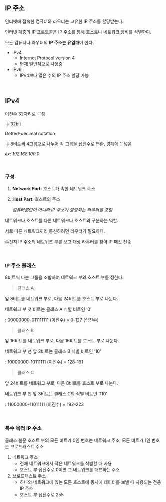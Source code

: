 ## IP 주소

인터넷에 접속한 컴퓨터와 라우터는 고유한 IP 주소를 할당받는다.

인터넷 계층의 IP 프로토콜은 IP 주소를 통해 호스트나 네트워크 장비를 식별한다.

모든 컴퓨터나 라우터의 **IP 주소는 유일**해야 한다.

- IPv4
    - Internet Protocol version 4
    - 현재 일반적으로 사용중
- IPv6
    - IPv4보다 많은 수의 IP 주소 할당 가능

<br/>

## IPv4

이진수 32자리로 구성

→ 32bit

Dotted-decimal notation

→ 8비트씩 4그룹으로 나누어 각 그룹을 십진수로 변환, 경계에 ‘.’ 넣음

*ex: 192.168.100.0*

<br/>

### 구성

1. **Network Part**: 호스트가 속한 네트워크 주소
2. **Host Part**: 호스트의 주소
    
    *컴퓨터뿐만이 아니라 IP 주소가 할당되는 라우터를 포함*

네트워크나 호스트를 다른 네트워크나 호스트와 구분하는 역할.

서로 다른 네트워크끼리 통신하려면 라우터가 필요하다.

수신지 IP 주소의 네트워크 부를 보고 대상 라우터를 찾아 IP 패킷 전송

<br/>

### IP 주소 클래스

8비트씩 나눈 그룹을 조합하여 네트워크 부와 호스트 부를 정한다.

> 클래스 A
> 

앞 8비트를 네트워크 부로, 다음 24비트를 호스트 부로 나눈다.

네트워크 부 첫 비트는 클래스 A 식별 비트인 ‘0’

: 00000000-011111111 (이진수) = 0-127 (십진수)

> 클래스 B
> 

앞 16비트를 네트워크 부로, 다음 16비트를 호스트 부로 나눈다.

네트워크 부 맨 앞 2비트는 클래스 B 식별 비트인 ‘10’

: 10000000-10111111 (이진수) = 128-191

> 클래스 C
> 

앞 24비트를 네트워크 부로, 다음 8비트를 호스트 부로 나눈다.

네트워크 부 맨 앞 3비트는 클래스 C의 식별 비트인 ‘110’

: 11000000-11011111 (이진수) = 192-223

<br/>

### 특수 목적 IP 주소

클래스 불문 호스트 부의 모든 비트가 0인 번호는 네트워크 주소, 모든 비트가 1인 번호는 브로드캐스트 주소

1. 네트워크 주소
    - 전체 네트워크에서 작은 네트워크를 식별할 때 사용
    - 호스트 부 십진수로 0이면 그 네트워크를 대표하는 주소
2. 브로드캐스트 주소
    - 하나의 네트워크에 있는 모든 호스트에 동시에 데이터를 보낼 때 사용되는 전용 IP 주소
    - 호스트 부 십진수로 255